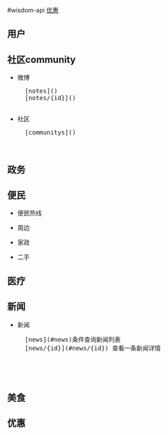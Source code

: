 ﻿#wisdom-api
[优惠][youhui]
## 用户
	
## 社区community
* 微博
	<pre>
	[notes]()  
	[notes/{id}]()  
	</pre>
* 社区  
	<pre>
	[communitys]()  
	
	</pre>
## 政务

## 便民
* 便民热线
	
* 周边
	
* 家政
	
* 二手
	

## 医疗

## 新闻
* 新闻
	<pre>
	[news](#news)条件查询新闻列表  
	[news/{id}](#news/{id}) 查看一条新闻详情  
	<pre>

<a name="news"></a>

## 美食

## 优惠
[youhui]: http://example.com/  "Optional Title Here"

